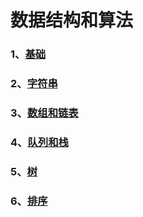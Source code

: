 # 数据结构和算法

### 1、[基础](/数据结构和算法/基础)

### 2、[字符串](/数据结构和算法/字符串)

### 3、[数组和链表](/数据结构和算法/数组和链表)

### 4、[队列和栈](/数据结构和算法/队列和栈)

### 5、[树](/数据结构和算法/树)

### 6、[排序](/数据结构和算法/排序)
